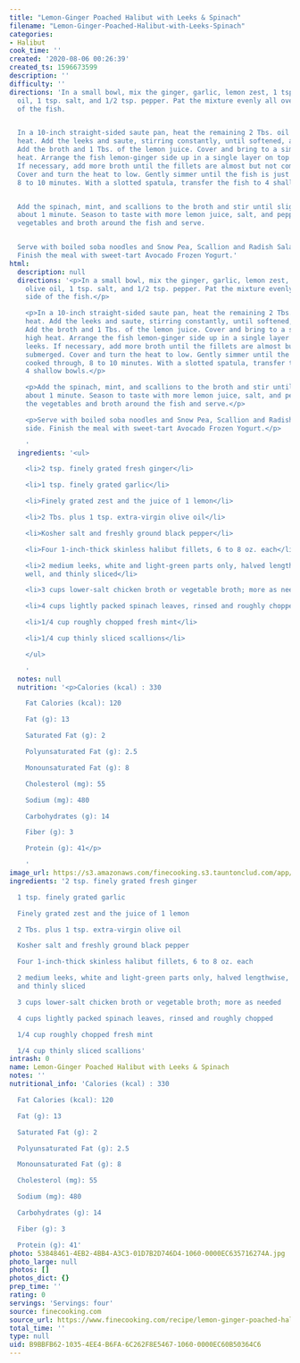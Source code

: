 ```yaml
---
title: "Lemon-Ginger Poached Halibut with Leeks & Spinach"
filename: "Lemon-Ginger-Poached-Halibut-with-Leeks-Spinach"
categories:
- Halibut
cook_time: ''
created: '2020-08-06 00:26:39'
created_ts: 1596673599
description: ''
difficulty: ''
directions: 'In a small bowl, mix the ginger, garlic, lemon zest, 1 tsp. of the olive
  oil, 1 tsp. salt, and 1/2 tsp. pepper. Pat the mixture evenly all over one side
  of the fish.


  In a 10-inch straight-sided saute pan, heat the remaining 2 Tbs. oil over medium
  heat. Add the leeks and saute, stirring constantly, until softened, about 5 minutes.
  Add the broth and 1 Tbs. of the lemon juice. Cover and bring to a simmer over high
  heat. Arrange the fish lemon-ginger side up in a single layer on top of the leeks.
  If necessary, add more broth until the fillets are almost but not completely submerged.
  Cover and turn the heat to low. Gently simmer until the fish is just cooked through,
  8 to 10 minutes. With a slotted spatula, transfer the fish to 4 shallow bowls.


  Add the spinach, mint, and scallions to the broth and stir until slightly wilted,
  about 1 minute. Season to taste with more lemon juice, salt, and pepper. Ladle the
  vegetables and broth around the fish and serve.


  Serve with boiled soba noodles and Snow Pea, Scallion and Radish Salad on the side.
  Finish the meal with sweet-tart Avocado Frozen Yogurt.'
html:
  description: null
  directions: '<p>In a small bowl, mix the ginger, garlic, lemon zest, 1 tsp. of the
    olive oil, 1 tsp. salt, and 1/2 tsp. pepper. Pat the mixture evenly all over one
    side of the fish.</p>

    <p>In a 10-inch straight-sided saute pan, heat the remaining 2 Tbs. oil over medium
    heat. Add the leeks and saute, stirring constantly, until softened, about 5 minutes.
    Add the broth and 1 Tbs. of the lemon juice. Cover and bring to a simmer over
    high heat. Arrange the fish lemon-ginger side up in a single layer on top of the
    leeks. If necessary, add more broth until the fillets are almost but not completely
    submerged. Cover and turn the heat to low. Gently simmer until the fish is just
    cooked through, 8 to 10 minutes. With a slotted spatula, transfer the fish to
    4 shallow bowls.</p>

    <p>Add the spinach, mint, and scallions to the broth and stir until slightly wilted,
    about 1 minute. Season to taste with more lemon juice, salt, and pepper. Ladle
    the vegetables and broth around the fish and serve.</p>

    <p>Serve with boiled soba noodles and Snow Pea, Scallion and Radish Salad on the
    side. Finish the meal with sweet-tart Avocado Frozen Yogurt.</p>

    '
  ingredients: '<ul>

    <li>2 tsp. finely grated fresh ginger</li>

    <li>1 tsp. finely grated garlic</li>

    <li>Finely grated zest and the juice of 1 lemon</li>

    <li>2 Tbs. plus 1 tsp. extra-virgin olive oil</li>

    <li>Kosher salt and freshly ground black pepper</li>

    <li>Four 1-inch-thick skinless halibut fillets, 6 to 8 oz. each</li>

    <li>2 medium leeks, white and light-green parts only, halved lengthwise, rinsed
    well, and thinly sliced</li>

    <li>3 cups lower-salt chicken broth or vegetable broth; more as needed</li>

    <li>4 cups lightly packed spinach leaves, rinsed and roughly chopped</li>

    <li>1/4 cup roughly chopped fresh mint</li>

    <li>1/4 cup thinly sliced scallions</li>

    </ul>

    '
  notes: null
  nutrition: '<p>Calories (kcal) : 330

    Fat Calories (kcal): 120

    Fat (g): 13

    Saturated Fat (g): 2

    Polyunsaturated Fat (g): 2.5

    Monounsaturated Fat (g): 8

    Cholesterol (mg): 55

    Sodium (mg): 480

    Carbohydrates (g): 14

    Fiber (g): 3

    Protein (g): 41</p>

    '
image_url: https://s3.amazonaws.com/finecooking.s3.tauntonclud.com/app/uploads/2017/04/18204806/051095094-05-poached-halibut-leeks-spinach-main.jpg
ingredients: '2 tsp. finely grated fresh ginger

  1 tsp. finely grated garlic

  Finely grated zest and the juice of 1 lemon

  2 Tbs. plus 1 tsp. extra-virgin olive oil

  Kosher salt and freshly ground black pepper

  Four 1-inch-thick skinless halibut fillets, 6 to 8 oz. each

  2 medium leeks, white and light-green parts only, halved lengthwise, rinsed well,
  and thinly sliced

  3 cups lower-salt chicken broth or vegetable broth; more as needed

  4 cups lightly packed spinach leaves, rinsed and roughly chopped

  1/4 cup roughly chopped fresh mint

  1/4 cup thinly sliced scallions'
intrash: 0
name: Lemon-Ginger Poached Halibut with Leeks & Spinach
notes: ''
nutritional_info: 'Calories (kcal) : 330

  Fat Calories (kcal): 120

  Fat (g): 13

  Saturated Fat (g): 2

  Polyunsaturated Fat (g): 2.5

  Monounsaturated Fat (g): 8

  Cholesterol (mg): 55

  Sodium (mg): 480

  Carbohydrates (g): 14

  Fiber (g): 3

  Protein (g): 41'
photo: 53848461-4EB2-4BB4-A3C3-01D7B2D746D4-1060-0000EC635716274A.jpg
photo_large: null
photos: []
photos_dict: {}
prep_time: ''
rating: 0
servings: 'Servings: four'
source: finecooking.com
source_url: https://www.finecooking.com/recipe/lemon-ginger-poached-halibut-with-leeks-spinach
total_time: ''
type: null
uid: B9BBFB62-1035-4EE4-B6FA-6C262F8E5467-1060-0000EC60B50364C6
---
```

